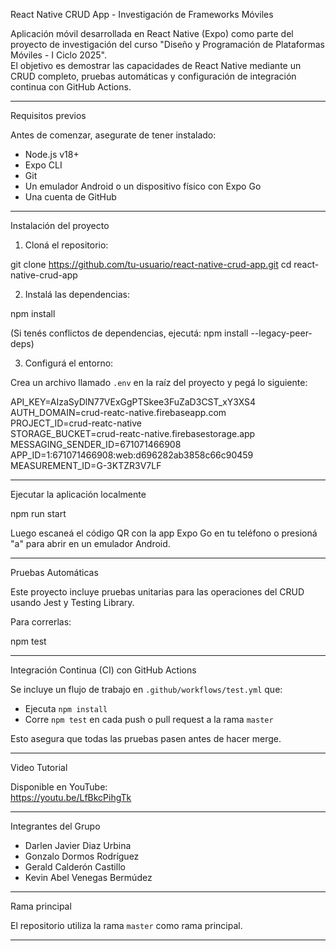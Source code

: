 React Native CRUD App - Investigación de Frameworks Móviles

Aplicación móvil desarrollada en React Native (Expo) como parte del proyecto de investigación del curso "Diseño y Programación de Plataformas Móviles - I Ciclo 2025".  
El objetivo es demostrar las capacidades de React Native mediante un CRUD completo, pruebas automáticas y configuración de integración continua con GitHub Actions.

---

Requisitos previos

Antes de comenzar, asegurate de tener instalado:

- Node.js v18+
- Expo CLI
- Git
- Un emulador Android o un dispositivo físico con Expo Go
- Una cuenta de GitHub

---

Instalación del proyecto

1. Cloná el repositorio:

git clone https://github.com/tu-usuario/react-native-crud-app.git
cd react-native-crud-app

2. Instalá las dependencias:

npm install

(Si tenés conflictos de dependencias, ejecutá: npm install --legacy-peer-deps)

3. Configurá el entorno:

Crea un archivo llamado `.env` en la raíz del proyecto y pegá lo siguiente:

API_KEY=AIzaSyDlN77VExGgPTSkee3FuZaD3CST_xY3XS4  
AUTH_DOMAIN=crud-reatc-native.firebaseapp.com  
PROJECT_ID=crud-reatc-native  
STORAGE_BUCKET=crud-reatc-native.firebasestorage.app  
MESSAGING_SENDER_ID=671071466908  
APP_ID=1:671071466908:web:d696282ab3858c66c90459  
MEASUREMENT_ID=G-3KTZR3V7LF  

---

Ejecutar la aplicación localmente

npm run start

Luego escaneá el código QR con la app Expo Go en tu teléfono o presioná "a" para abrir en un emulador Android.

---

Pruebas Automáticas

Este proyecto incluye pruebas unitarias para las operaciones del CRUD usando Jest y Testing Library.

Para correrlas:

npm test

---

Integración Continua (CI) con GitHub Actions

Se incluye un flujo de trabajo en `.github/workflows/test.yml` que:

- Ejecuta `npm install`
- Corre `npm test` en cada push o pull request a la rama `master`

Esto asegura que todas las pruebas pasen antes de hacer merge.

---

Video Tutorial

Disponible en YouTube:  
https://youtu.be/LfBkcPihgTk

---

Integrantes del Grupo

- Darlen Javier Diaz Urbina  
- Gonzalo Dormos Rodríguez  
- Gerald Calderón Castillo
- Kevin Abel Venegas Bermúdez  

---

Rama principal

El repositorio utiliza la rama `master` como rama principal.

---
